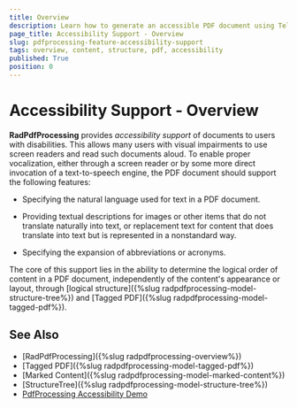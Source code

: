 ```yaml
---
title: Overview
description: Learn how to generate an accessible PDF document using Telerik Document Processing Libraries.
page_title: Accessibility Support - Overview
slug: pdfprocessing-feature-accessibility-support
tags: overview, content, structure, pdf, accessibility
published: True
position: 0
---
```


# Accessibility Support - Overview

**RadPdfProcessing** provides *accessibility support* of documents to users with disabilities. This allows many users with visual impairments to use screen readers and read such documents aloud. To enable proper vocalization, either through a screen reader or by some more direct invocation of a text-to-speech engine, the PDF document should support the following features: 

* Specifying the natural language used for text in a PDF document.

* Providing textual descriptions for images or other items that do not translate naturally into text, or replacement text for content that does translate into text but is represented in a nonstandard way.

* Specifying the expansion of abbreviations or acronyms.

The core of this support lies in the ability to determine the logical order of content in a PDF document, independently of the content's appearance or layout, through [logical structure]({%slug radpdfprocessing-model-structure-tree%}) and [Tagged PDF]({%slug radpdfprocessing-model-tagged-pdf%}).

## See Also

* [RadPdfProcessing]({%slug radpdfprocessing-overview%})
* [Tagged PDF]({%slug radpdfprocessing-model-tagged-pdf%})
* [Marked Content]({%slug radpdfprocessing-model-marked-content%})
* [StructureTree]({%slug radpdfprocessing-model-structure-tree%})
* [PdfProcessing Accessibility Demo](https://demos.telerik.com/document-processing/pdfprocessing/accessibility)
